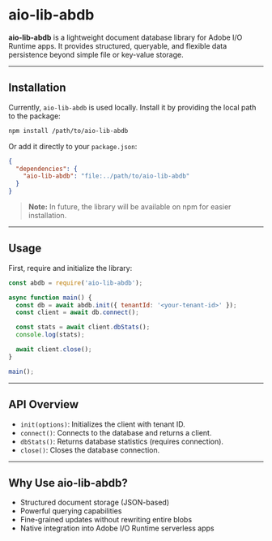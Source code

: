 # aio-lib-abdb

**aio-lib-abdb** is a lightweight document database library for Adobe I/O Runtime apps. It provides structured, queryable, and flexible data persistence beyond simple file or key-value storage.

---

## Installation

Currently, `aio-lib-abdb` is used locally. Install it by providing the local path to the package:

```bash
npm install /path/to/aio-lib-abdb
```

Or add it directly to your `package.json`:

```json
{
  "dependencies": {
    "aio-lib-abdb": "file:../path/to/aio-lib-abdb"
  }
}
```

> **Note:** In future, the library will be available on npm for easier installation.

---

## Usage

First, require and initialize the library:

```javascript
const abdb = require('aio-lib-abdb');

async function main() {
  const db = await abdb.init({ tenantId: '<your-tenant-id>' });
  const client = await db.connect();

  const stats = await client.dbStats();
  console.log(stats);

  await client.close();
}

main();
```

---

## API Overview

- `init(options)`: Initializes the client with tenant ID.
- `connect()`: Connects to the database and returns a client.
- `dbStats()`: Returns database statistics (requires connection).
- `close()`: Closes the database connection.

---

## Why Use aio-lib-abdb?

- Structured document storage (JSON-based)
- Powerful querying capabilities
- Fine-grained updates without rewriting entire blobs
- Native integration into Adobe I/O Runtime serverless apps





